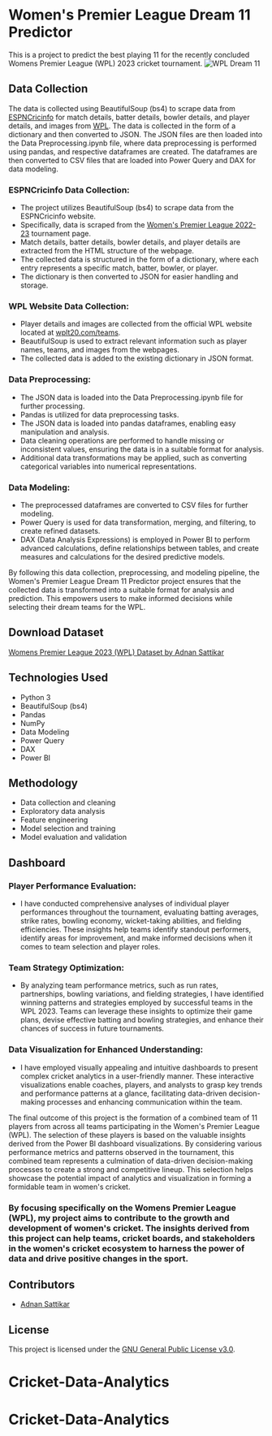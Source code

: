 # Women's Premier League Dream 11 Predictor

This is a project to predict the best playing 11 for the recently concluded Womens Premier League (WPL) 2023 cricket tournament.
![WPL Dream 11](https://github.com/AdSattikar/WPL-Dream-Team-Prediction/assets/78402053/dd6b0fba-027d-4842-92d9-40638f1dd76e)

## Data Collection

The data is collected using BeautifulSoup (bs4) to scrape data from [ESPNCricinfo](https://www.espncricinfo.com/records/tournament/team-match-results/women-s-premier-league-2022-23-15174) for match details, batter details, bowler details, and player details, and images from [WPL](https://www.wplt20.com/teams). The data is collected in the form of a dictionary and then converted to JSON. The JSON files are then loaded into the Data Preprocessing.ipynb file, where data preprocessing is performed using pandas, and respective dataframes are created. The dataframes are then converted to CSV files that are loaded into Power Query and DAX for data modeling.

### ESPNCricinfo Data Collection:
- The project utilizes BeautifulSoup (bs4) to scrape data from the ESPNCricinfo website.
- Specifically, data is scraped from the [Women's Premier League 2022-23](https://www.espncricinfo.com/records/tournament/team-match-results/women-s-premier-league-2022-23-15174) tournament page.
- Match details, batter details, bowler details, and player details are extracted from the HTML structure of the webpage.
- The collected data is structured in the form of a dictionary, where each entry represents a specific match, batter, bowler, or player.
- The dictionary is then converted to JSON for easier handling and storage.

### WPL Website Data Collection:
- Player details and images are collected from the official WPL website located at [wplt20.com/teams](https://www.wplt20.com/teams).
- BeautifulSoup is used to extract relevant information such as player names, teams, and images from the webpages.
- The collected data is added to the existing dictionary in JSON format.

### Data Preprocessing:
- The JSON data is loaded into the Data Preprocessing.ipynb file for further processing.
- Pandas is utilized for data preprocessing tasks.
- The JSON data is loaded into pandas dataframes, enabling easy manipulation and analysis.
- Data cleaning operations are performed to handle missing or inconsistent values, ensuring the data is in a suitable format for analysis.
- Additional data transformations may be applied, such as converting categorical variables into numerical representations.

### Data Modeling:
- The preprocessed dataframes are converted to CSV files for further modeling.
- Power Query is used for data transformation, merging, and filtering, to create refined datasets.
- DAX (Data Analysis Expressions) is employed in Power BI to perform advanced calculations, define relationships between tables, and create measures and calculations for the desired predictive models.

By following this data collection, preprocessing, and modeling pipeline, the Women's Premier League Dream 11 Predictor project ensures that the collected data is transformed into a suitable format for analysis and prediction. This empowers users to make informed decisions while selecting their dream teams for the WPL.

## Download Dataset
[Womens Premier League 2023 (WPL) Dataset by Adnan Sattikar](https://www.kaggle.com/datasets/adnansattikar/womenspremierleague2023)

## Technologies Used

- Python 3
- BeautifulSoup (bs4)
- Pandas
- NumPy
- Data Modeling 
- Power Query
- DAX
- Power BI

## Methodology

- Data collection and cleaning
- Exploratory data analysis
- Feature engineering
- Model selection and training
- Model evaluation and validation

## Dashboard

### Player Performance Evaluation: 
- I have conducted comprehensive analyses of individual player performances throughout the tournament, evaluating batting averages, strike rates, bowling economy, wicket-taking abilities, and fielding efficiencies. These insights help teams identify standout performers, identify areas for improvement, and make informed decisions when it comes to team selection and player roles.

### Team Strategy Optimization: 
- By analyzing team performance metrics, such as run rates, partnerships, bowling variations, and fielding strategies, I have identified winning patterns and strategies employed by successful teams in the WPL 2023. Teams can leverage these insights to optimize their game plans, devise effective batting and bowling strategies, and enhance their chances of success in future tournaments.

### Data Visualization for Enhanced Understanding: 
- I have employed visually appealing and intuitive dashboards to present complex cricket analytics in a user-friendly manner. These interactive visualizations enable coaches, players, and analysts to grasp key trends and performance patterns at a glance, facilitating data-driven decision-making processes and enhancing communication within the team.


The final outcome of this project is the formation of a combined team of 11 players from across all teams participating in the Women's Premier League (WPL). The selection of these players is based on the valuable insights derived from the Power BI dashboard visualizations. By considering various performance metrics and patterns observed in the tournament, this combined team represents a culmination of data-driven decision-making processes to create a strong and competitive lineup. This selection helps showcase the potential impact of analytics and visualization in forming a formidable team in women's cricket.

### By focusing specifically on the Womens Premier League (WPL), my project aims to contribute to the growth and development of women's cricket. The insights derived from this project can help teams, cricket boards, and stakeholders in the women's cricket ecosystem to harness the power of data and drive positive changes in the sport.

## Contributors

- [Adnan Sattikar](https://github.com/AdSattikar)

## License

This project is licensed under the [GNU General Public License v3.0](https://github.com/AdSattikar/WPL-Dream-Team-Prediction/blob/master/LICENSE). 
# Cricket-Data-Analytics
# Cricket-Data-Analytics
